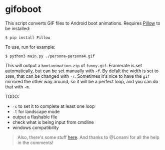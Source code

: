 # gifoboot

This script converts GIF files to Android boot animations.
Requires [Pillow](https://github.com/python-pillow/Pillow) to be installed:
```
$ pip install Pillow
```
To use, run for example:
```
$ python3 main.py ./persona-persona4.gif
```
This will output a `bootanimation.zip` of `funny.gif`. Framerate is set automatically, but can be set manually with `-f`. By defalt the width is set to `1080`, that can be changed with `-r`. Sometimes it's nice to have the `gif` mirrored the other way around, so it will be a perfect loop, and you can do that with `-m`.

TODO:
- `-c` to set it to complete at least one loop
- `-l` for landscape mode
- output a flashable file
- check what is being input from cmdline
- windows compatibility

> Also, there's some stuff [here](https://rastamanjohn.gq/bootanimations/).
> And thanks to @Lonami for all the help in the comments!
